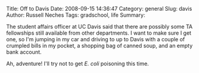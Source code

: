 Title: Off to Davis
Date: 2008-09-15 14:36:47
Category: general
Slug: davis
Author: Russell Neches
Tags: gradschool, life
Summary: 


The student affairs officer at UC Davis said that there are possibly
some TA fellowships still available from other departments. I want to
make sure I get one, so I'm jumping in my car and driving to up to Davis
with a couple of crumpled bills in my pocket, a shopping bag of canned
soup, and an empty bank account.

Ah, adventure! I'll try not to get *E. coli* poisoning this time.
